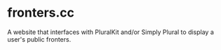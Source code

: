 # fronters.cc

A website that interfaces with PluralKit and/or Simply Plural to display a user's public fronters.